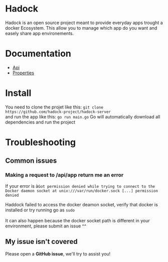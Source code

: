 # Hadock
Hadock is an open source project meant to provide everyday apps trought a docker Ecosystem. This allow you to manage which app do you want and easely share app environements.

# Documentation
* [Api](server/api/README.md)
* [Properties](server/properties/README.md)

# Install
You need to clone the projet like this:
`git clone https://github.com/hadock-project/hadock-server`<br/>
and run the app like this: `go run main.go`
Go will automatically download all dependencies and run the project

# Troubleshooting
## Common issues
### Making a request to /api/app return me an error
If your error is à`Got permission denied while trying to connect to the Docker daemon socket at unix:///var/run/docker.sock [...] permission denied`

Haddock failed to access the docker deamon socket, verify that docker is installed or try running go as `sudo` <br/><br/>
It can also happen because the docker socket path is different in your environment, please submit an issue ^^

## My issue isn't covered
Please open a **GitHub issue**, we'll try to assist you!
